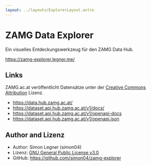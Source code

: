 ```yaml
---
layout: ../layouts/ExplorerLayout.astro
---
```


# ZAMG Data Explorer

Ein visuelles Entdeckungswerkzeug für den ZAMG Data Hub.

https://zamg-explorer.legner.me/

## Links

ZAMG.ac.at veröffentlicht Datensätze unter der [Creative Commons Attribution](https://opendefinition.org/licenses/cc-by/) Lizenz.

- https://data.hub.zamg.ac.at/
- https://dataset.api.hub.zamg.ac.at/v1/docs/
- https://dataset.api.hub.zamg.ac.at/v1/openapi-docs
- https://dataset.api.hub.zamg.ac.at/v1/openapi.json

## Author and Lizenz

- Author: Simon Legner (simon04)
- Lizenz: [GNU General Public License v3.0](https://www.gnu.org/licenses/gpl.html)
- GitHub: https://github.com/simon04/zamg-explorer
